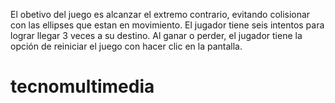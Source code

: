 El obetivo del juego es alcanzar el extremo contrario, evitando colisionar con las ellipses que estan en movimiento. 
El jugador tiene seis intentos para lograr llegar 3 veces a su destino. 
Al ganar o perder, el jugador tiene la opción de reiniciar el juego con hacer clic en la pantalla.

# tecnomultimedia
